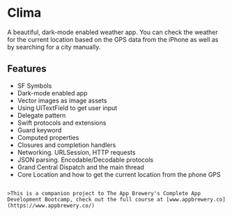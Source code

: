 


#  Clima

A beautiful, dark-mode enabled weather app. You can check the weather for the current location based on the GPS data from the iPhone as well as by searching for a city manually. 


## Features

* SF Symbols
* Dark-mode enabled app
* Vector images as image assets
* Using UITextField to get user input
* Delegate pattern
* Swift protocols and extensions
* Guard keyword
* Computed properties
* Closures and completion handlers
* Networking. URLSession, HTTP requests
* JSON parsing. Encodable/Decodable protocols
* Grand Central Dispatch and the main thread
* Core Location and how to get the current location from the phone GPS



```

>This is a companion project to The App Brewery's Complete App Development Bootcamp, check out the full course at [www.appbrewery.co](https://www.appbrewery.co/)


